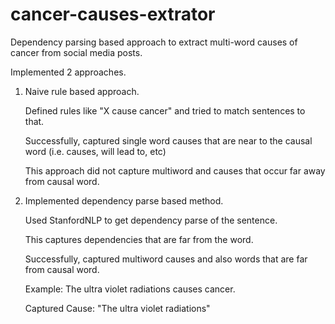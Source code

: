 # cancer-causes-extrator
Dependency parsing based approach to extract multi-word causes of cancer from social media posts.  

Implemented 2 approaches. 

1. Naive rule based approach. 
   
   Defined rules like "X cause cancer" and tried to match sentences to that. 
   
   Successfully, captured single word causes that are near to the causal word (i.e. causes, will lead to, etc)
   
   This approach did not capture multiword and causes that occur far away from causal word. 

2. Implemented dependency parse based method. 
   
   Used StanfordNLP to get dependency parse of the sentence. 
   
   This captures dependencies that are far from the word. 
   
   Successfully, captured multiword causes and also words that are far from causal word. 
   
   Example: The ultra violet radiations causes cancer. 
   
   Captured Cause: "The ultra violet radiations"
